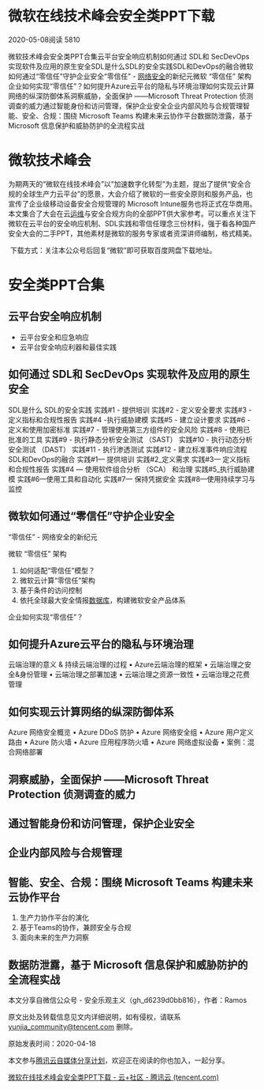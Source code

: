 # 微软在线技术峰会安全类PPT下载

2020-05-08阅读 5810

微软技术峰会安全类PPT合集云平台安全响应机制如何通过 SDL和 SecDevOps 实现软件及应用的原生安全SDL是什么SDL的安全实践SDL和DevOps的融合微软如何通过“零信任”守护企业安全“零信任” - [网络安全](https://cloud.tencent.com/product/ns?from=10680)的新纪元微软 “零信任” 架构企业如何实现“零信任”？如何提升Azure云平台的隐私与环境治理如何实现云计算网络的纵深防御体系洞察威胁，全面保护 ——Microsoft Threat Protection 侦测调查的威力通过智能身份和访问管理，保护企业安全企业内部风险与合规管理智能、安全、合规：围绕 Microsoft Teams 构建未来云协作平台数据防泄露，基于 Microsoft 信息保护和威胁防护的全流程实战

# **微软技术峰会**

​    为期两天的“微软在线技术峰会”以“加速数字化转型”为主题，提出了提供“安全合规的全球生产力云平台”的愿景，大会介绍了微软的一些安全原则和服务产品，也宣传了企业级移动设备安全合规管理的 Microsoft Intune服务也将正式在华商用。    本文集合了大会在云[运维](https://cloud.tencent.com/solution/operation?from=10680)与安全合规方向的全部PPT供大家参考。可以重点关注下微软在云平台的安全响应机制、SDL实践和零信任理念三份材料，强于看各种国产安全大会的二手PPT，其他素材是微软的服务专家或者资深讲师编制，格式精美。

​    下载方式：关注本公众号后回复“微软”即可获取百度网盘下载地址。

# **安全类PPT合集**

## **云平台安全响应机制**

- 云平台安全和应急响应
- 云平台安全响应利器和最佳实践

## 

## **如何通过 SDL和 SecDevOps 实现软件及应用的原生安全**

SDL是什么 SDL的安全实践 实践#1 - 提供培训 实践#2 - 定义安全要求 实践#3 - 定义指标和合规性报告 实践#4 -执行威胁建模 实践#5 - 建立设计要求 实践#6 - 定义和使用加密标准 实践#7 - 管理使用第三方组件的安全风险 实践#8 - 使用已批准的工具 实践#9 - 执行静态分析安全测试 （SAST） 实践#10 - 执行动态分析安全测试 （DAST） 实践#11 - 执行渗透测试 实践#12 - 建立标准事件响应流程 SDL和DevOps的融合 实践#1— 提供培训 实践#2_定义需求 实践#3— 定义指标和合规性报告 实践#4 — 使用软件组合分析 （SCA） 和治理 实践#5_执行威胁建模 实践#6—使用工具和自动化 实践#7— 保持凭据安全 实践#8—使用持续学习与监控

## **微软如何通过“零信任”守护企业安全**

“零信任” - 网络安全的新纪元

微软 “零信任” 架构

1. 如何适配“零信任”模型？
2. 微软云计算“零信任”架构
3. 基于条件的访问控制
4. 依托全球最大安全情报[数据库](https://cloud.tencent.com/solution/database?from=10680)，构建微软安全产品体系

企业如何实现“零信任”？

## **如何提升Azure云平台的隐私与环境治理**

云端治理的意义 & 持续云端治理的过程 • Azure云端治理的框架 • 云端治理之安全&身份管理 • 云端治理之部署加速 • 云端治理之资源一致性 • 云端治理之花费管理

## **如何实现云计算网络的纵深防御体系**

Azure 网络安全概览 • Azure DDoS 防护 • Azure 网络安全组 • Azure 用户定义路由 • Azure 防火墙 • Azure 应用程序防火墙 • Azure 网络虚拟设备 • 案例：混合网络部署

## **洞察威胁，全面保护 ——Microsoft Threat Protection 侦测调查的威力**

## **通过智能身份和访问管理，保护企业安全**

## **企业内部风险与合规管理**

## **智能、安全、合规：围绕 Microsoft Teams 构建未来云协作平台**

1. 生产力协作平台的演化
2. 基于Teams的协作，兼顾安全与合规
3. 面向未来的生产力洞察

## **数据防泄露，基于 Microsoft 信息保护和威胁防护的全流程实战**

本文分享自微信公众号 - 安全乐观主义（gh_d6239d0bb816），作者：Ramos

原文出处及转载信息见文内详细说明，如有侵权，请联系 yunjia_community@tencent.com 删除。

原始发表时间：2020-04-18

本文参与[腾讯云自媒体分享计划](https://cloud.tencent.com/developer/support-plan)，欢迎正在阅读的你也加入，一起分享。



[微软在线技术峰会安全类PPT下载 - 云+社区 - 腾讯云 (tencent.com)](https://cloud.tencent.com/developer/article/1624879?from=article.detail.1614107)